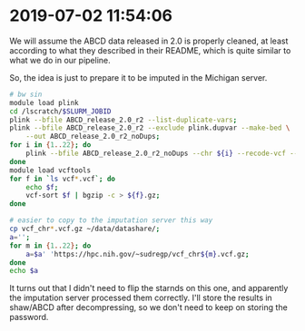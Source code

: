 # 2019-07-02 11:54:06

We will assume the ABCD data released in 2.0 is properly cleaned, at least
according to what they described in their README, which is quite similar to what
we do in our pipeline.

So, the idea is just to prepare it to be imputed in the Michigan server.

```bash
# bw sin
module load plink
cd /lscratch/$SLURM_JOBID
plink --bfile ABCD_release_2.0_r2 --list-duplicate-vars;
plink --bfile ABCD_release_2.0_r2 --exclude plink.dupvar --make-bed \
    --out ABCD_release_2.0_r2_noDups;
for i in {1..22}; do
    plink --bfile ABCD_release_2.0_r2_noDups --chr ${i} --recode-vcf --out vcf_chr${i};
done
module load vcftools
for f in `ls vcf*.vcf`; do
    echo $f;
    vcf-sort $f | bgzip -c > ${f}.gz;
done
```

```bash
# easier to copy to the imputation server this way
cp vcf_chr*.vcf.gz ~/data/datashare/;
a='';
for m in {1..22}; do
    a=$a' 'https://hpc.nih.gov/~sudregp/vcf_chr${m}.vcf.gz;
done
echo $a
```

It turns out that I didn't need to flip the starnds on this one, and apparently
the imputation server processed them correctly. I'll store the results in
shaw/ABCD after decompressing, so we don't need to keep on storing the password.
